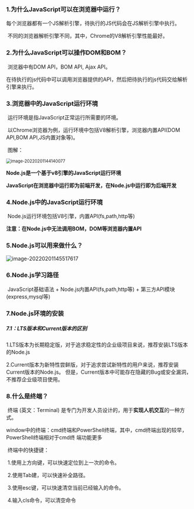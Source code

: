### 1.为什么JavaScript可以在浏览器中运行？

​				每个浏览器都有一个JS解析引擎，待执行的JS代码会在JS解析引擎中执行。

​				不同的浏览器解析引擎不同，其中，Chrome的V8解析引擎性能最好。



### 2.为什么JavaScript可以操作DOM和BOM？

​				浏览器中有DOM API，BOM API, Ajax API。

​				在待执行的js代码中可以调用浏览器提供的API，然后把待执行的js代码交给解析引擎来执行。



### 3.浏览器中的JavaScript运行环境

​				运行环境是指JavaScript正常运行所需要的环境。

​				以Chrome浏览器为例，运行环境中包括V8解析引擎，浏览器内置API(DOM API,BOM API,JS内置对象等)。

​				图解：

<img src="C:\Users\000\AppData\Roaming\Typora\typora-user-images\image-20220201144140077.png" alt="image-20220201144140077" style="zoom:80%;" />



**Node.js是一个基于v8引擎的JavaScript运行环境**



**JavaScript在浏览器中运行即为前端开发，在Node.js中运行即为后端开发**



### 4.Node.js中的JavaScript运行环境

​				Node.js运行环境包括V8引擎，内置API(fs,path,http等)



**注意：在Node.js中无法调用BOM，DOM等浏览器内置API**



### 5.Node.js可以用来做什么？

<img src="C:\Users\000\AppData\Roaming\Typora\typora-user-images\image-20220201145517617.png" alt="image-20220201145517617"  />



### 6.Node.js学习路径

​				JavaScript基础语法 + Node.js内置API(fs,path,http等) + 第三方API模块(express,mysql等)



### 7.Node.js环境的安装

##### 				7.1：LTS版本和Current版本的区别

​								1.LTS版本为长期稳定版，对于追求稳定性的企业级项目来说，推荐安装LTS版本的Node.js

​								2.Current版本为新特性尝鲜版，对于追求尝试新特性的用户来说，推荐安装Current版本的Node.js。						但是，Current版本中可能存在隐藏的Bug或安全漏洞，不推荐企业级项目使用。



### 8.什么是终端？

​				终端 (英文：Terminal) 是专门为开发人员设计的，用于**实现人机交互**的一种方式。

​				window中的终端：cmd终端和PowerShell终端，其中，cmd终端出现的较早，PowerShell终端相对于cmd终		端功能更多

​				终端中的快捷键：

​						1.使用上方向键，可以快速定位到上一次的命令。

​						2.使用Tab建，可以快速补全路径。

​						3.使用esc键，可以快速清空当前已经输入的命令。

​						4.输入cls命令，可以清空命令